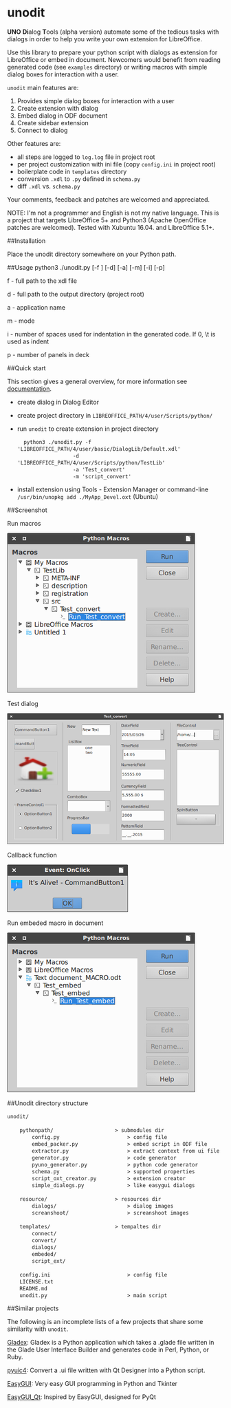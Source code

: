 # unodit
**UNO** **Di**alog **T**ools (alpha version) automate some of the tedious tasks with dialogs in order to help you write your own extension for LibreOffice.

Use this library to prepare your python script with dialogs as extension for LibreOffice or embed in document. Newcomers would benefit from reading generated code (see `examples` directory) or writing macros with simple dialog boxes for interaction with a user.

`unodit` main features are:

1. Provides simple dialog boxes for interaction with a user
2. Create extension with dialog
3. Embed dialog in ODF document
4. Create sidebar extension
5. Connect to dialog

Other features are:
- all steps are logged to `log.log` file in project root
- per project customization with ini file (copy `config.ini` in project root)
- boilerplate code in `templates` directory
- conversion `.xdl` to `.py` defined in `schema.py`
- diff `.xdl` vs. `schema.py`

Your comments, feedback and patches are welcomed and appreciated.

NOTE:
I'm not a programmer and English is not my native language.
This is a project that targets LibreOffice 5+ and Python3 (Apache OpenOffice patches are welcomed).
Tested with Xubuntu 16.04. and LibreOffice 5.1+.

##Installation

Place the unodit directory somewhere on your Python path.

##Usage
    python3 ./unodit.py [-f ] [-d] [-a] [-m] [-i] [-p]
    
f  - full path to the xdl file

d - full path to the output directory (project root)

a - application name

m - mode

i - number of spaces used for indentation in the generated code. If 0, \t is used as indent

p - number of panels in deck


##Quick start

This section gives a general overview, for more information see [documentation](https://github.com/kelsa-pi/unodit/wiki).

- create dialog in Dialog Editor
- create project directory in `LIBREOFFICE_PATH/4/user/Scripts/python/`
- run `unodit` to create extension in project directory
 
        python3 ./unodit.py -f 'LIBREOFFICE_PATH/4/user/basic/DialogLib/Default.xdl'
                        -d 'LIBREOFFICE_PATH/4/user/Scripts/python/TestLib'
                        -a 'Test_convert'
                        -m 'script_convert'

- install extension using Tools - Extension Manager or command-line `/usr/bin/unopkg add ./MyApp_Devel.oxt` (Ubuntu) 


##Screenshot

Run macros

![Script all](resource/screenshot/Macros_script_all.png)


Test dialog

![Test dialog](resource/screenshot/Example_dialog.png)


Callback function

![Callback functions](resource/screenshot/Button_event.png)


Run embeded macro in document

![Embed all](resource/screenshot/Macros_embed_all.png)

##Unodit directory structure

    unodit/
        
        pythonpath/                    > submodules dir
            config.py                      > config file
            embed_packer.py                > embed script in ODF file
            extractor.py                   > extract context from ui file
            generator.py                   > code generator
            pyuno_generator.py             > python code generator
            schema.py                      > supported properties
            script_oxt_creator.py          > extension creator
            simple_dialogs.py              > like easygui dialogs
        
        resource/                      > resources dir
            dialogs/                       > dialog images
            screanshoot/                   > screanshoot images
        
        templates/                     > tempaltes dir
            connect/
            convert/
            dialogs/
            embeded/
            script_ext/
        
        config.ini                         > config file
        LICENSE.txt
        README.md
        unodit.py                          > main script


##Similar projects

The following is an incomplete lists of a few projects that share some similarity with `unodit`.

[Gladex](https://launchpad.net/gladex): Gladex is a Python application which takes a .glade file written in the Glade User Interface Builder and generates code in Perl, Python, or Ruby.

[pyuic4](http://pyqt.sourceforge.net/Docs/PyQt4/designer.html#the-uic-module): Convert a .ui file written with Qt Designer into a Python script.

[EasyGUI](https://sourceforge.net/projects/easygui): Very easy GUI programming in Python and Tkinter

[EasyGUI_Qt](https://github.com/aroberge/easygui_qt): Inspired by EasyGUI, designed for PyQt



